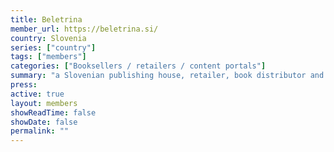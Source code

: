 ```yaml
---
title: Beletrina
member_url: https://beletrina.si/
country: Slovenia
series: ["country"] 
tags: ["members"]
categories: ["Booksellers / retailers / content portals"] 
summary: "a Slovenian publishing house, retailer, book distributor and technical service provider."
press:
active: true
layout: members 
showReadTime: false
showDate: false
permalink: ""
---
```

